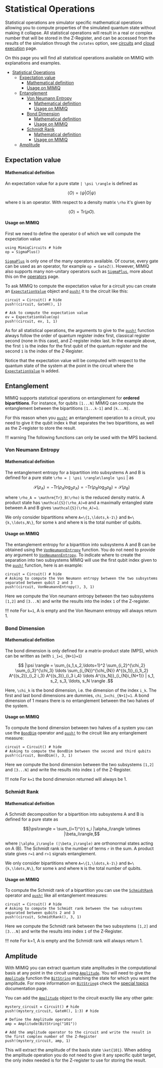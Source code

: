 # Statistical Operations

Statistical operations are simulator specific mathematical operations allowing you to compute properties of the simulated quantum state without making it collapse.
All statistical operations will result in a real or complex number that will be stored in the Z-Register, and can be accessed from the results of the simulation through the `zstates` option, see [circuits](circuits.md) and [cloud execution](remote_execution.md) page.

On this page you will find all statistical operations available on MIMIQ with explanations and examples.

- [Statistical Operations](#statistical-operations)
  - [Expectation value](#expectation-value)
      - [Mathematical definition](#mathematical-definition)
      - [Usage on MIMIQ](#usage-on-mimiq)
  - [Entanglement](#entanglement)
    - [Von Neumann Entropy](#von-neumann-entropy)
      - [Mathematical definition](#mathematical-definition-1)
      - [Usage on MIMIQ](#usage-on-mimiq-1)
    - [Bond Dimension](#bond-dimension)
      - [Mathematical definition](#mathematical-definition-2)
      - [Usage on MIMIQ](#usage-on-mimiq-2)
    - [Schmidt Rank](#schmidt-rank)
      - [Mathematical definition](#mathematical-definition-3)
      - [Usage on MIMIQ](#usage-on-mimiq-3)
  - [Amplitude](#amplitude)


## Expectation value

#### Mathematical definition
An expectation value for a pure state ``| \psi \rangle`` is defined as
```math
\langle O \rangle = \langle \psi | O | \psi \rangle
```
where ``O`` is an operator. With respect to a density matrix ``\rho`` it's given by
```math
\langle O \rangle = \mathrm{Tr}(\rho O).
```

#### Usage on MIMIQ

First we need to define the operator ``O`` of which we will compute the expectation value

```@example statistical_op
using MimiqCircuits # hide
op = SigmaPlus()
```

[`SigmaPlus`](@ref) is only one of the many operators available. Of course, every gate can be used as an operator, for example `op = GateZ()`.
However, MIMIQ also supports many non-unitary operators such as [`SigmaPlus`](@ref), more about this on the [operators](non_unitary_ops.md#operators) page.


To ask MIMIQ to compute the expectation value for a circuit you can create an [`ExpectationValue`](@ref) object and [`push!`](@ref) it to the circuit like this:

```@example statistical_op
circuit = Circuit() # hide
push!(circuit, GateH(), 1)

# Ask to compute the expectation value
ev = ExpectationValue(op)
push!(circuit, ev, 1, 1)
```

As for all statistical operations, the arguments to give to the [`push!`](@ref) function always follow the order of quantum register index first, classical register second (none in this case), and Z-register index last.
In the example above, the first ``1`` is the index for the first qubit of the quantum register and the second ``1`` is the index of the Z-Register.

Notice that the expectation value will be computed with respect to the quantum state of the system at the point in the circuit where the [`ExpectationValue`](@ref) is added.


## Entanglement

MIMIQ supports statistical operations on entanglement for **ordered bipartitions**. For instance, for qubits ``[1...N]`` MIMIQ can compute the entanglement between the bipartitions ``[1...k-1]`` and ``[k...N]``. 

For this reason when you [`push!`](@ref) an entanglement operation to a circuit, you need to give it the qubit index ``k`` that separates the two bipartitions, as well as the Z-register to store the result.

!!! warning
    The following functions can only be used with the MPS backend.

### Von Neumann Entropy

#### Mathematical definition

The entanglement entropy for a bipartition into subsystems A and B is defined for a pure state ``\rho = | \psi \rangle\langle \psi`` | as
```math
  \mathcal{S}(\rho_A) = - \mathrm{Tr}(\rho_A \log_2 \rho_A) 
= - \mathrm{Tr}(\rho_B \log_2 \rho_B)
= \mathcal{S}(\rho_B)
```
where ``\rho_A = \mathrm{Tr}_B(\rho)`` is the reduced density matrix. A product
state has ``\mathcal{S}(\rho_A)=0`` and a maximally entangled state between A
and B gives ``\mathcal{S}(\rho_A)=1``.

We only consider bipartitions where ``A=\{1,\ldots,k-1\}`` and ``B=\{k,\ldots,N\}``,
for some ``k`` and where ``N`` is the total number of qubits.

#### Usage on MIMIQ

The entanglement entropy for a bipartition into subsystems A and B can be obtained using the [`VonNeumannEntropy`](@ref) function.
You do not need to provide any argument to [`VonNeumannEntropy`](@ref). To indicate where to create the separation into two subsystems MIMIQ will use the first qubit index given to the [`push!`](@ref) function, here is an example:

```@example statistical_op
circuit = Circuit() # hide
# Asking to compute the Von Neumann entropy between the two subsystems separated between qubit 2 and 3
push!(circuit, VonNeumannEntropy(), 3, 1)
```

Here we compute the Von neumann entropy between the two subsystems ``[1,2]`` and ``[3...N]`` and write the results into the index ``1`` of the Z-register.

!!! note
    For ``k=1``, A is empty and the Von Neumann entropy will always return 1.


### Bond Dimension

#### Mathematical definition

The bond dimension is only defined for a matrix-product state (MPS), which can be written as (with ``i_1=i_{N+1}=1``)

```math
  |\psi \rangle = \sum_{s_1,s_2,\ldots=1}^2
\sum_{i_2}^{\chi_2} \sum_{i_3}^{\chi_3} \ldots \sum_{i_{N}}^{\chi_{N}}
A^{(s_1)}_{i_1i_2} A^{(s_2)}_{i_2 i_3} A^{(s_3)}_{i_3 i_4} \ldots
A^{(s_N)}_{i_{N}i_{N+1}} | s_1, s_2, s_3, \ldots, s_N \rangle .
```

Here, ``\chi_k`` is the bond dimension, i.e. the dimension of the index ``i_k``. The
first and last bond dimensions are dummies, ``chi_1=chi_{N+1}=1``. A bond dimension
of 1 means there is no entanglement between the two halves of the system.

#### Usage on MIMIQ

To compute the bond dimension between two halves of a system you can use the [`BondDim`](@ref) operator and [`push!`](@ref) to the circuit like any entanglement measure:

```@example statistical_op
circuit = Circuit() # hide
# Asking to compute the BondDim between the second and third qubits
push!(circuit, BondDim(), 3, 1)
```

Here we compute the bond dimension between the two subsystems ``[1,2]`` and ``[3...N]`` and write the results into index ``1`` of the Z-Register.

!!! note
    For ``k=1`` the bond dimension returned will always be 1.

### Schmidt Rank

#### Mathematical definition

A Schmidt decomposition for a bipartition into subsystems A and B is defined
for a pure state as
```math
|\psi\rangle = \sum_{i=1}^{r} s_i |\alpha_i\rangle \otimes |\beta_i\rangle,
```
where ``|\alpha_i\rangle (|\beta_i\rangle)`` are orthonormal states acting on A
(B). The Schmidt rank is the number of terms ``r`` in the sum. A product state
gives ``r=1`` and ``r>1`` signals entanglement.

We only consider bipartitions where ``A=\{1,\ldots,k-1\}`` and ``B=\{k,\ldots,N\}``,
for some ``k`` and where ``N`` is the total number of qubits.

#### Usage on MIMIQ

To compute the Schmidt rank of a bipartition you can use the [`SchmidtRank`](@ref) operator and [`push!`](@ref) like all entanglement measures:

```@example statistical_op
circuit = Circuit() # hide
# Asking to compute the Schmidt rank between the two subsystems separated between qubits 2 and 3
push!(circuit, SchmidtRank(), 3, 1)
```

Here we compute the Schmidt rank between the two subsystems ``[1,2]`` and ``[3...N]`` and write the results into index ``1`` of the Z-Register.

!!! note
    For k=1, A is empty and the Schmidt rank will always
    return 1.



## Amplitude

With MIMIQ you can extract quantum state amplitudes in the computational basis at any point in the circuit using [`Amplitude`](@ref).
You will need to give the [`Amplitude`](@ref) function the [`BitString`](@ref) matching the state for which you want the amplitude.
For more information on [`BitString`](@ref)s check the [special topics](special_topics.md#bitstring) documentation page.

You can add the [`Amplitude`](@ref) object to the circuit exactly like any other gate:
```@example statistical_op
mystery_circuit = Circuit() # hide
push!(mystery_circuit, GateH(), 1:3) # hide

# Define the Amplitude operator
amp = Amplitude(BitString("101"))

# Add the amplitude operator to the circuit and write the result in the first complex number of the Z-Register
push!(mystery_circuit, amp, 1)
```
This will extract the amplitude of the basis state ``\ket{101}``. When adding the amplitude operation you do not need to give it any specific qubit target, the only index needed is for the Z-register to use for storing the result.
